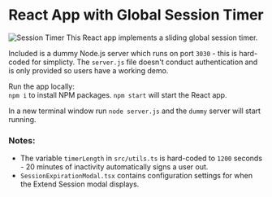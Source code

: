 # React App with Global Session Timer
![Session Timer](https://www.aaronwht.com/images/content/member-session.gif)
This React app implements a sliding global session timer.  

Included is a dummy Node.js server which runs on port `3030` - this is hard-coded for simplicty.  The `server.js` file doesn't conduct authentication and is only provided so users have a working demo.

Run the app locally:    
`npm i` to install NPM packages.
`npm start` will start the React app.  

In a new terminal window run `node server.js` and the `dummy` server will start running.

### Notes:
- The variable `timerLength` in `src/utils.ts` is hard-coded to `1200` seconds - 20 minutes of inactivity automatically signs a user out.
- `SessionExpirationModal.tsx` contains configuration settings for when the Extend Session modal displays.